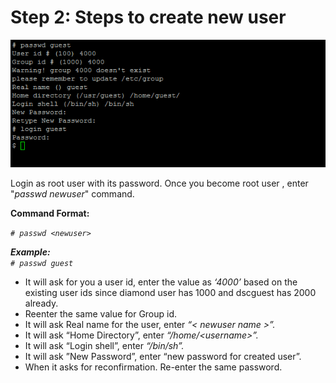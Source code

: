 # Step 2: Steps to create new user

![](../../../../.gitbook/assets/48.png)

Login as root user with its password. Once you become root user , enter "_passwd newuser_" command.

**Command Format:**

_`# passwd <newuser>`_

_**Example:**  
`# passwd guest`_

* It will ask for you a user id, enter the value as _‘4000’_ based on the existing user ids since diamond user has 1000 and dscguest has 2000 already.
* Reenter the same value for Group id.
* It will ask Real name for the user, enter _“&lt; newuser name &gt;”._
* It will ask “Home Directory”, enter _“/home/&lt;username&gt;”._
* It will ask “Login shell”, enter _“/bin/sh”._
* It will ask ”New Password”, enter “new password for created user”.
* When it asks for reconfirmation. Re-enter the same password.

